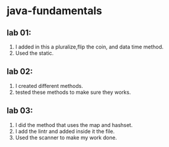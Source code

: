 # java-fundamentals

## lab 01:
1. I added in this a pluralize,flip the coin, and data time method. 
2. Used the static.


## lab 02:

1. I created different methods.
2. tested these methods to make sure they works.

## lab 03:
1. I did the method that uses the map and hashset.
2. I add the lintr and added inside it the file.
3. Used the scanner to make my work done.


